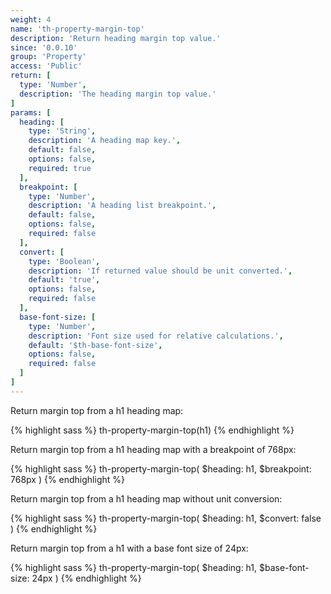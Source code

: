 ```yaml
---
weight: 4
name: 'th-property-margin-top'
description: 'Return heading margin top value.'
since: '0.0.10'
group: 'Property'
access: 'Public'
return: [
  type: 'Number',
  description: 'The heading margin top value.'
]
params: [
  heading: [
    type: 'String',
    description: 'A heading map key.',
    default: false,
    options: false,
    required: true
  ],
  breakpoint: [
    type: 'Number',
    description: 'A heading list breakpoint.',
    default: false,
    options: false,
    required: false
  ],
  convert: [
    type: 'Boolean',
    description: 'If returned value should be unit converted.',
    default: 'true',
    options: false,
    required: false
  ],
  base-font-size: [
    type: 'Number',
    description: 'Font size used for relative calculations.',
    default: '$th-base-font-size',
    options: false,
    required: false
  ]
]
---
```

Return margin top from a h1 heading map:

{% highlight sass %}
th-property-margin-top(h1)
{% endhighlight %}

Return margin top from a h1 heading map with a breakpoint of 768px:

{% highlight sass %}
th-property-margin-top(
  $heading: h1,
  $breakpoint: 768px
)
{% endhighlight %}

Return margin top from a h1 heading map without unit conversion:

{% highlight sass %}
th-property-margin-top(
  $heading: h1,
  $convert: false
)
{% endhighlight %}

Return margin top from a h1 with a base font size of 24px:

{% highlight sass %}
th-property-margin-top(
  $heading: h1,
  $base-font-size: 24px
)
{% endhighlight %}